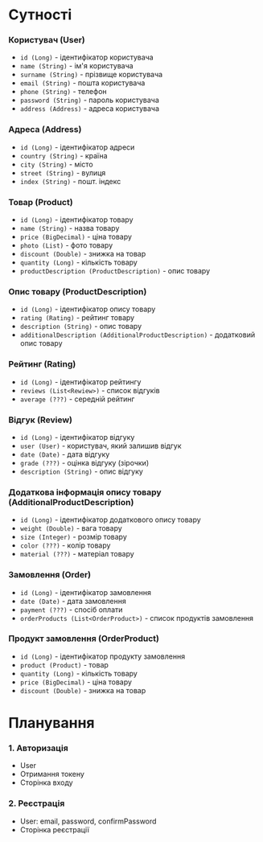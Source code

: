 # Сутності

### Користувач (User)
- `id (Long)` - ідентифікатор користувача
- `name (String)` - ім'я користувача
- `surname (String)` - прізвище користувача
- `email (String)` - пошта користувача
- `phone (String)` - телефон
- `password (String)` - пароль користувача
- `address (Address)` - адреса користувача

### Адреса (Address)
- `id (Long)` - ідентифікатор адреси
- `country (String)` - країна
- `city (String)` - місто
- `street (String)` - вулиця
- `index (String)` - пошт. індекс

### Товар (Product)
- `id (Long)` - ідентифікатор товару
- `name (String)` - назва товару
- `price (BigDecimal)` - ціна товару
- `photo (List)` - фото товару
- `discount (Double)` - знижка на товар
- `quantity (Long)` - кількість товару
- `productDescription (ProductDescription)` - опис товару

### Опис товару (ProductDescription)
- `id (Long)` - ідентифікатор опису товару
- `rating (Rating)` - рейтинг товару
- `description (String)` - опис товару
- `additionalDescription (AdditionalProductDescription)` - додатковий опис товару

### Рейтинг (Rating)
- `id (Long)` - ідентифікатор рейтингу
- `reviews (List<Rewiew>)` - список відгуків
- `average (???)` - середній рейтинг

### Відгук (Review)
- `id (Long)` - ідентифікатор відгуку
- `user (User)` - користувач, який залишив відгук
- `date (Date)` - дата відгуку
- `grade (???)` - оцінка відгуку (зірочки)
- `description (String)` - опис відгуку

### Додаткова інформація опису товару (AdditionalProductDescription)
- `id (Long)` - ідентифікатор додаткового опису товару
- `weight (Double)` - вага товару
- `size (Integer)` - розмір товару
- `color (???)` - колір товару
- `material (???)` - матеріал товару

### Замовлення (Order)
- `id (Long)` - ідентифікатор замовлення
- `date (Date)` - дата замовлення
- `payment (???)` - спосіб оплати
- `orderProducts (List<OrderProduct>)` - список продуктів замовлення

### Продукт замовлення (OrderProduct)
- `id (Long)` - ідентифікатор продукту замовлення
- `product (Product)` - товар
- `quantity (Long)` - кількість товару
- `price (BigDecimal)` - ціна товару
- `discount (Double)` - знижка на товар

# Планування

### 1. Авторизація
- User
- Отримання токену
- Сторінка входу

### 2. Реєстрація
- User: email, password, confirmPassword
- Сторінка реєстрації
